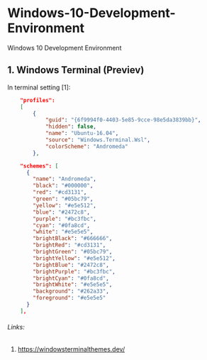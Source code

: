 # Windows-10-Development-Environment
Windows 10 Development Environment

## 1. Windows Terminal (Previev)

In terminal setting [1]:

```json
    "profiles":
    [
        {
            "guid": "{6f9994f0-4403-5e85-9cce-98e5da3839bb}",
            "hidden": false,
            "name": "Ubuntu-16.04",
            "source": "Windows.Terminal.Wsl",
            "colorScheme": "Andromeda"
        },
```
```json
    "schemes": [
      {
        "name": "Andromeda",
        "black": "#000000",
        "red": "#cd3131",
        "green": "#05bc79",
        "yellow": "#e5e512",
        "blue": "#2472c8",
        "purple": "#bc3fbc",
        "cyan": "#0fa8cd",
        "white": "#e5e5e5",
        "brightBlack": "#666666",
        "brightRed": "#cd3131",
        "brightGreen": "#05bc79",
        "brightYellow": "#e5e512",
        "brightBlue": "#2472c8",
        "brightPurple": "#bc3fbc",
        "brightCyan": "#0fa8cd",
        "brightWhite": "#e5e5e5",
        "background": "#262a33",
        "foreground": "#e5e5e5"
      }
    ],
```

###### Links:
1. https://windowsterminalthemes.dev/
